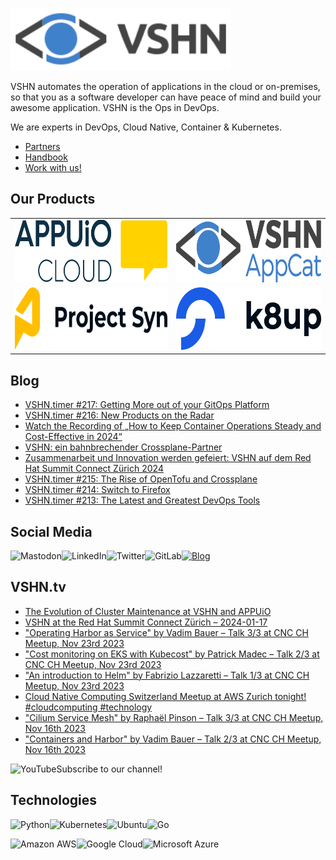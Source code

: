 [<img src="https://raw.githubusercontent.com/vshn/.github/main/profile/images/vshn.svg" alt="APPUiO Cloud" height="100"/>](https://vshn.ch/)

VSHN automates the operation of applications in the cloud or on-premises, so that you as a software developer can have peace of mind and build your awesome application. VSHN is the Ops in DevOps.

We are experts in DevOps, Cloud Native, Container & Kubernetes.

- [Partners](https://www.vshn.ch/en/partners/)
- [Handbook](https://handbook.vshn.ch/)
- [Work with us!](https://www.vshn.ch/en/jobs/)

## Our Products

<table>
<tr>
<td><a href="https://docs.appuio.cloud/"><img src="https://raw.githubusercontent.com/vshn/.github/main/profile/images/appuio-cloud.svg" alt="APPUiO Cloud" height="100"/></a></td>
<td><a href="https://docs.appcat.ch/"><img src="https://raw.githubusercontent.com/vshn/.github/main/profile/images/appcat.png" alt="AppCat" height="100"/></a></td>
</tr>

<tr>
<td><a href="https://syn.tools/"><img src="https://github.com/vshn/.github/raw/main/profile/images/project-syn.svg" alt="Project Syn" height="100"/></a></td>
<td><a href="https://k8up.io/"><img src="https://github.com/vshn/.github/raw/main/profile/images/k8up.svg" alt="K8up" height="100"/></a></td>
</tr>
</table>

## Blog

<!-- GENERAL:START -->
- [VSHN.timer #217: Getting More out of your GitOps Platform](https://www.vshn.ch/blog/vshn-timer-217-getting-more-out-of-your-gitops-platform/)
- [VSHN.timer #216: New Products on the Radar](https://www.vshn.ch/blog/vshn-timer-216-new-products-on-the-radar/)
- [Watch the Recording of „How to Keep Container Operations Steady and Cost-Effective in 2024“](https://www.vshn.ch/blog/watch-the-recording-of-how-to-keep-container-operations-steady-and-cost-effective-in-2024/)
- [VSHN: ein bahnbrechender Crossplane-Partner](https://www.vshn.ch/blog/vshn-ein-bahnbrechender-crossplane-partner/)
- [Zusammenarbeit und Innovation werden gefeiert: VSHN auf dem Red Hat Summit Connect Zürich 2024](https://www.vshn.ch/blog/zusammenarbeit-und-innovation-werden-gefeiert-vshn-auf-dem-red-hat-summit-connect-zuerich-2024/)
- [VSHN.timer #215: The Rise of OpenTofu and Crossplane](https://www.vshn.ch/blog/vshn-timer-215-the-rise-of-opentofu-and-crossplane/)
- [VSHN.timer #214: Switch to Firefox](https://www.vshn.ch/blog/vshn-timer-214-switch-to-firefox/)
- [VSHN.timer #213: The Latest and Greatest DevOps Tools](https://www.vshn.ch/blog/vshn-timer-213-the-latest-and-greatest-devops-tools/)
<!-- GENERAL:END -->

## Social Media

[<img align="left" alt="Mastodon" src="https://img.shields.io/badge/mastodon-yellow?style=for-the-badge&logo=mastodon&logoColor=white">](https://vshn.social/@vshn) [<img align="left" alt="LinkedIn" src="https://img.shields.io/badge/linkedin-%230077B5.svg?&style=for-the-badge&logo=linkedin&logoColor=white">](https://www.linkedin.com/company/vshn-ag) [<img align="left" alt="Twitter" src="https://img.shields.io/badge/twitter-%231DA1F2.svg?&style=for-the-badge&logo=twitter&logoColor=white">](https://twitter.com/vshn_ch) [<img align="left" alt="GitLab" src="https://img.shields.io/badge/gitlab-%23330f63.svg?&style=for-the-badge&logo=gitlab&logoColor=white">](https://gitlab.com/vshn) [<img alt="Blog" src="https://img.shields.io/badge/rss-%23FFA500.svg?&style=for-the-badge&logo=rss&logoColor=white">](https://www.vshn.ch/feed/)

## VSHN.tv

<!-- VIDEOS:START -->
- [The Evolution of Cluster Maintenance at VSHN and APPUiO](https://www.youtube.com/watch?v=vA1gh7dwR-w)
- [VSHN at the Red Hat Summit Connect Zürich – 2024-01-17](https://www.youtube.com/watch?v=0uNXDX98_vY)
- [&quot;Operating Harbor as Service&quot; by Vadim Bauer – Talk 3/3 at CNC CH Meetup, Nov 23rd 2023](https://www.youtube.com/watch?v=aKpKEoJjjqs)
- [&quot;Cost monitoring on EKS with Kubecost&quot; by Patrick Madec – Talk 2/3 at CNC CH Meetup, Nov 23rd 2023](https://www.youtube.com/watch?v=EX0ewUZpmRE)
- [&quot;An introduction to Helm&quot; by Fabrizio Lazzaretti – Talk 1/3 at CNC CH Meetup, Nov 23rd 2023](https://www.youtube.com/watch?v=KJZggq3jkqo)
- [Cloud Native Computing Switzerland Meetup at AWS Zurich tonight! #cloudcomputing #technology](https://www.youtube.com/watch?v=TOsG1UDgm5Q)
- [&quot;Cilium Service Mesh&quot; by Raphaël Pinson – Talk 3/3 at CNC CH Meetup, Nov 16th 2023](https://www.youtube.com/watch?v=nGoB-w4tjvo)
- [&quot;Containers and Harbor&quot; by Vadim Bauer – Talk 2/3 at CNC CH Meetup, Nov 16th 2023](https://www.youtube.com/watch?v=_qlgitlC_f4)
<!-- VIDEOS:END -->

Subscribe to our [<img alt="YouTube" align="left" src="https://img.shields.io/badge/youtube-%23FF0000.svg?&style=for-the-badge&logo=youtube&logoColor=white">](https://vshn.tv) channel!

## Technologies

<img align="left" alt="Python" src="https://img.shields.io/badge/python-%233776AB.svg?&style=for-the-badge&logo=python&logoColor=white"> <img alt="Go" src="https://img.shields.io/badge/go-%2300ADD8.svg?&style=for-the-badge&logo=go&logoColor=white"> <img align="left" alt="Kubernetes" src="https://img.shields.io/badge/kubernetes-326de6?logo=kubernetes&logoColor=white&style=for-the-badge"> <img align="left" alt="Ubuntu" src="https://img.shields.io/badge/ubuntu-E95420?logo=ubuntu&logoColor=white&style=for-the-badge">

<img align="left" alt="Amazon AWS" src="https://img.shields.io/badge/Amazon%20AWS-%23232F3E?logo=amazon-aws&logoColor=white&style=for-the-badge"> <img align="left" alt="Google Cloud" src="https://img.shields.io/badge/Google%20Cloud-%234285F4?logo=google-cloud&logoColor=white&style=for-the-badge "> <img alt="Microsoft Azure" src="https://img.shields.io/badge/Microsoft%20Azure-0089D6?logo=microsoft-azure&logoColor=white&style=for-the-badge">
